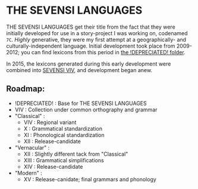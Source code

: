 # THE SEVENSI LANGUAGES #

THE SEVENSI LANGUAGES get their title from the fact that they were initially developed for use in a story-project I was working on, codenamed `7C`.
*Highly* generative, they were my first attempt at a geographically- and culturally-independent language.
Initial development took place from 2009-2012; you can find lexicons from this period in [the !DEPRECIATED! folder](!DEPRECIATED!).

In 2015, the lexicons generated during this early development were combined into [SEVENSI VIV](0009), and development began anew.


##  Roadmap:  ##

- !DEPRECIATED! : Base for THE SEVENSI LANGUAGES
- VIV : Collection under common orthography and grammar
- "Classical" :
    - VIV : Regional variant
    - X : Grammatical standardization
    - XI : Phonological standardization
    - XII : Release-candidate
- "Vernacular" :
    - XII : Slightly different tack from "Classical"
    - XIII : Grammatical simplifications
    - XIV : Release-candidate
- "Modern" :
    - XV : Release-canidate; final grammars and phonology
